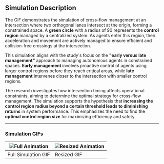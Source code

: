 ## Simulation Description

The GIF demonstrates the simulation of cross-flow management at an intersection where two orthogonal lanes intersect at the origin, forming a constrained space. A **green circle** with a radius of 90 represents the **control region** managed by a centralized system. As agents enter this region, their acceleration and movement are actively managed to ensure efficient and collision-free crossings at the intersection.

This simulation aligns with the study's focus on the **"early versus late management"** approach to managing autonomous agents in constrained spaces. **Early management** involves proactive control of agents using larger control regions before they reach critical areas, while **late management** intervenes closer to the intersection with smaller control regions.

The research investigates how intervention timing affects operational constraints, aiming to determine the optimal strategy for cross-flow management. The simulation supports the hypothesis that **increasing the control region radius beyond a certain threshold leads to diminishing returns** in system performance. This emphasizes the need to find the **optimal control region size** for maximizing efficiency and safety.

---

### Simulation GIFs

| ![Full Animation](https://github.com/salmanghori/Agent_control_region_circle/blob/main/animation__ITE_1500_R_90_Rnd_3_SD_3_BUI_7_T_2024-09-26--13-25-52.gif) | ![Resized Animation](https://github.com/salmanghori/Agent_control_region_circle/blob/main/animation__ITE_1500_R_90_Rnd_3_SD_3_BUI_7_T_2024-09-26--13-25-52-ezgif.com-resize.gif) |
|---|---|
| Full Simulation GIF | Resized GIF |
